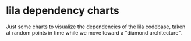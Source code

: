 # lila dependency charts

Just some charts to visualize the dependencies of the lila codebase,
taken at random points in time while we move toward a "diamond architecture".

